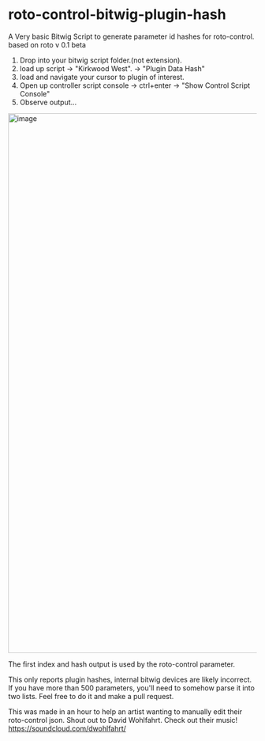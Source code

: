 # roto-control-bitwig-plugin-hash
A Very basic Bitwig Script to generate parameter id hashes for roto-control. based on roto v 0.1 beta

1. Drop into your bitwig script folder.(not extension).
2. load up script -> "Kirkwood West". -> "Plugin Data Hash"
3. load and navigate your cursor to plugin of interest.
4. Open up controller script console -> ctrl+enter -> "Show Control Script Console"
5. Observe output...

<img width="1092" alt="image" src="https://github.com/user-attachments/assets/9fa87b2a-50f2-4337-85f4-e1192957619f" />


The first index and hash output is used by the roto-control parameter.

This only reports plugin hashes, internal bitwig devices are likely incorrect. If you have more than 500 parameters, you'll need to somehow parse it into two lists. Feel free to do it and make a pull request.

This was made in an hour to help an artist wanting to manually edit their roto-control json. 
Shout out to David Wohlfahrt. Check out their music! https://soundcloud.com/dwohlfahrt/
